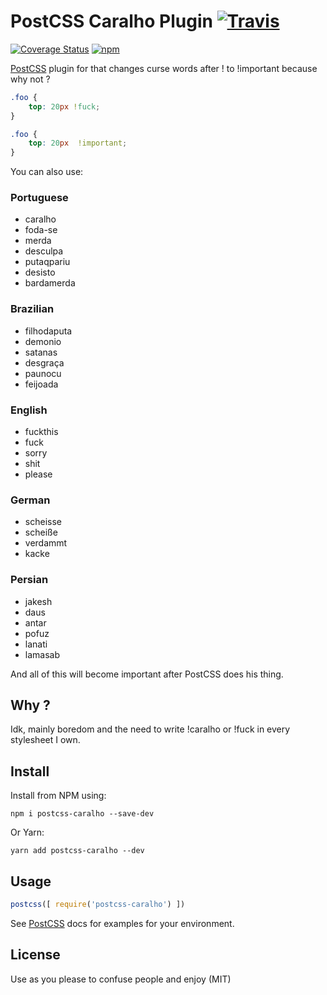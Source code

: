 # PostCSS Caralho Plugin [![Travis](https://travis-ci.org/SaraVieira/postcss-caralho.svg?branch=master)](https://travis-ci.org/SaraVieira/postcss-caralho)
[![Coverage Status](https://coveralls.io/repos/github/SaraVieira/postcss-caralho/badge.svg?branch=master)](https://coveralls.io/github/SaraVieira/postcss-caralho?branch=master)
[![npm](https://badge.fury.io/js/postcss-caralho.svg)](https://www.npmjs.com/package/postcss-caralho)

[PostCSS] plugin for that changes curse words after ! to !important because why not ?

[PostCSS]: https://github.com/postcss/postcss

```css
.foo {
    top: 20px !fuck;
}
```

```css
.foo {
    top: 20px  !important;
}
```

You can also use:


### Portuguese
* caralho
* foda-se
* merda
* desculpa
* putaqpariu
* desisto
* bardamerda

### Brazilian
* filhodaputa
* demonio
* satanas
* desgraça
* paunocu
* feijoada

### English
* fuckthis
* fuck
* sorry
* shit
* please

### German
* scheisse
* scheiße
* verdammt
* kacke

### Persian
* jakesh
* daus
* antar
* pofuz
* lanati
* lamasab

And all of this will become important after PostCSS does his thing.

## Why ?

Idk, mainly boredom and the need to write !caralho or !fuck in every stylesheet I own.

## Install

Install from NPM using:

```
npm i postcss-caralho --save-dev
```

Or Yarn:

```
yarn add postcss-caralho --dev
```

## Usage

```js
postcss([ require('postcss-caralho') ])
```

See [PostCSS] docs for examples for your environment.


## License

Use as you please to confuse people and enjoy (MIT)
